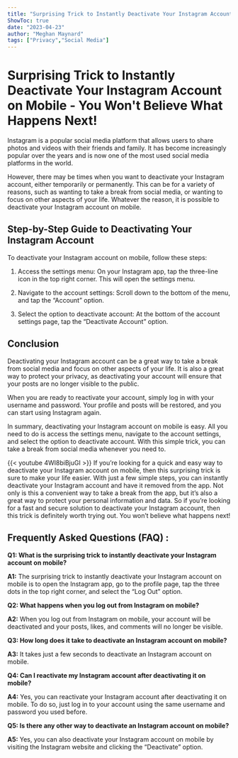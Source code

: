 ```yaml
---
title: "Surprising Trick to Instantly Deactivate Your Instagram Account on Mobile - You Won't Believe What Happens Next!"
ShowToc: true 
date: "2023-04-23"
author: "Meghan Maynard" 
tags: ["Privacy","Social Media"]
---
```

# Surprising Trick to Instantly Deactivate Your Instagram Account on Mobile - You Won't Believe What Happens Next!

Instagram is a popular social media platform that allows users to share photos and videos with their friends and family. It has become increasingly popular over the years and is now one of the most used social media platforms in the world. 

However, there may be times when you want to deactivate your Instagram account, either temporarily or permanently. This can be for a variety of reasons, such as wanting to take a break from social media, or wanting to focus on other aspects of your life. Whatever the reason, it is possible to deactivate your Instagram account on mobile. 

## Step-by-Step Guide to Deactivating Your Instagram Account

To deactivate your Instagram account on mobile, follow these steps:

1. Access the settings menu: On your Instagram app, tap the three-line icon in the top right corner. This will open the settings menu. 

2. Navigate to the account settings: Scroll down to the bottom of the menu, and tap the “Account” option. 

3. Select the option to deactivate account: At the bottom of the account settings page, tap the “Deactivate Account” option. 

## Conclusion

Deactivating your Instagram account can be a great way to take a break from social media and focus on other aspects of your life. It is also a great way to protect your privacy, as deactivating your account will ensure that your posts are no longer visible to the public. 

When you are ready to reactivate your account, simply log in with your username and password. Your profile and posts will be restored, and you can start using Instagram again. 

In summary, deactivating your Instagram account on mobile is easy. All you need to do is access the settings menu, navigate to the account settings, and select the option to deactivate account. With this simple trick, you can take a break from social media whenever you need to.

{{< youtube 4WI8biBjuGI >}} 
If you’re looking for a quick and easy way to deactivate your Instagram account on mobile, then this surprising trick is sure to make your life easier. With just a few simple steps, you can instantly deactivate your Instagram account and have it removed from the app. Not only is this a convenient way to take a break from the app, but it’s also a great way to protect your personal information and data. So if you’re looking for a fast and secure solution to deactivate your Instagram account, then this trick is definitely worth trying out. You won’t believe what happens next!

## Frequently Asked Questions (FAQ) :
**Q1: What is the surprising trick to instantly deactivate your Instagram account on mobile?**

**A1:** The surprising trick to instantly deactivate your Instagram account on mobile is to open the Instagram app, go to the profile page, tap the three dots in the top right corner, and select the “Log Out” option.

**Q2: What happens when you log out from Instagram on mobile?**

**A2:** When you log out from Instagram on mobile, your account will be deactivated and your posts, likes, and comments will no longer be visible.

**Q3: How long does it take to deactivate an Instagram account on mobile?**

**A3:** It takes just a few seconds to deactivate an Instagram account on mobile.

**Q4: Can I reactivate my Instagram account after deactivating it on mobile?**

**A4:** Yes, you can reactivate your Instagram account after deactivating it on mobile. To do so, just log in to your account using the same username and password you used before.

**Q5: Is there any other way to deactivate an Instagram account on mobile?**

**A5:** Yes, you can also deactivate your Instagram account on mobile by visiting the Instagram website and clicking the “Deactivate” option.


